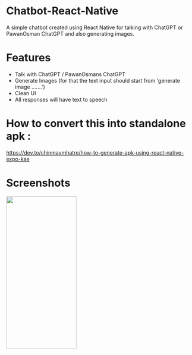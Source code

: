 # Chatbot-React-Native
A simple chatbot created using React Native for talking with ChatGPT or PawanOsman ChatGPT and also generating images.

# Features
- Talk with ChatGPT / PawanOsmans ChatGPT
- Generate Images (for that the text input should start from 'generate image .......')
- Clean UI
- All responses will have text to speech 

# How to convert this into standalone apk :
https://dev.to/chinmaymhatre/how-to-generate-apk-using-react-native-expo-kae

# Screenshots

<img src="https://lh3.googleusercontent.com/drive-viewer/AFGJ81pbPoIi8RzUkEYSsaS6wJEj3K-f38rGg9HF8D14zJgOGLUaMHHITopT1DmQ4o1DqQrfsyXxkr-jbnyPf_SxTEv6aRHa=w1920-h902" 
     height="410px" 
     width="189px" 
     />
